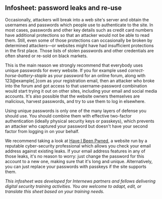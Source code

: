 ## Infosheet: password leaks and re-use

Occasionally, attackers will break into a web site's server and obtain the usernames and passwords which people use to authenticate to the site. In most cases, passwords and other key details such as credit card numbers have additional protections so that an attacker would not be able to read them. Still, even some of those protections can occasionally be broken by determined attackers—or websites might have had insufficient protections in the first place. Those lists of stolen passwords and other credentials are often shared or re-sold on black markets.

This is the main reason we strongly recommend that everybody uses unique passwords for every website. If you for example used _correct-horse-battery-staple_ as your password for an online forum, along with 123@example\[.\]com as your registration email, then an attacker who broke into the forum and got access to that username-password combination would start trying it out on other sites, including your email and social media accounts. It's also possible that the website owners themselves are malicious, harvest passwords, and try to use them to log in elsewhere.

Using unique passwords is only one of the many layers of defense you should use. You should combine them with effective two-factor authentication (ideally physical security keys or passkeys), which prevents an attacker who captured your password but doesn't have your second factor from logging in on your behalf.

We recommend taking a look at [Have I Been Pwned](https://haveibeenpwned.com/), a website run by a reputable cyber-security professional which allows you check your email address against existing leaks. If your email address features in any of those leaks, it's no reason to worry: just change the password for this account to a new one, making sure that it's long and unique. Alternatively, you can just replace your passwords with passkeys if the site supports them.

*This infosheet was developed for Internews partners and fellows delivering digital security training activities. You are welcome to adapt, edit, or translate this sheet based on your training needs.*